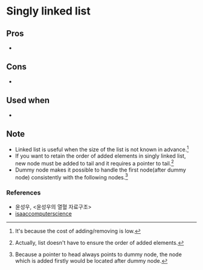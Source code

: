 # Singly linked list

## Pros

- 

## Cons

- 

## Used when

- 




## Note

- Linked list is useful when the size of the list is not known in advance.[^linkelist_pros_1]
- If you want to retain the order of added elements in singly linked list, new node must be added to tail and it requires a pointer to tail.[^pointer_to_tail]
- Dummy node makes it possible to handle the first node(after dummy node) consistently with the following nodes.[^dummy_node]

### References

- 윤성우, <윤성우의 열혈 자료구조>
- [isaaccomputerscience][reference_link_1]

[reference_link_1]: <https://isaaccomputerscience.org/concepts/dsa_datastruct_list?examBoard=all&stage=all>

[^linkelist_pros_1]: It's because the cost of adding/removing is low.
[^pointer_to_tail]: Actually, list doesn't have to ensure the order of added elements.
[^dummy_node]: Because a pointer to head always points to dummy node, the node which is added firstly would be located after dummy node.
